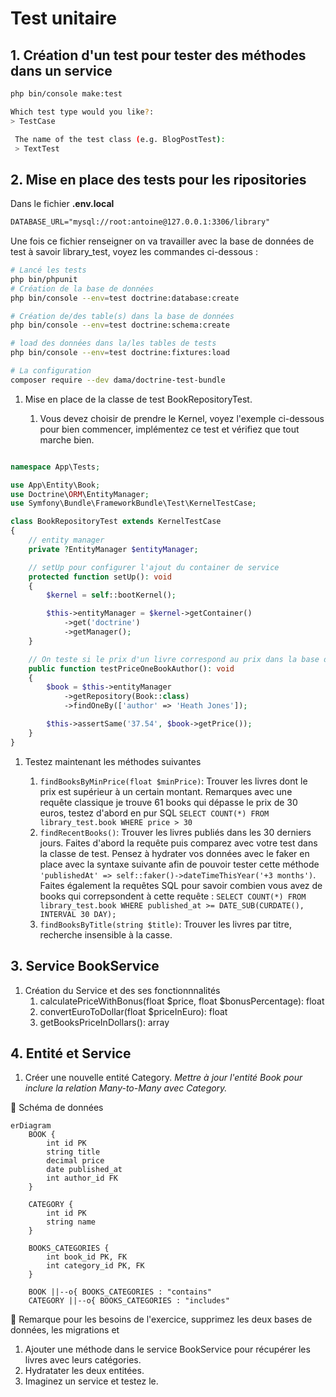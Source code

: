 # Test unitaire

## 1. Création d'un test pour tester des méthodes dans un service

```bash
php bin/console make:test

Which test type would you like?:
> TestCase

 The name of the test class (e.g. BlogPostTest):
 > TextTest

```

## 2. Mise en place des tests pour les ripositories

Dans le fichier **.env.local**

```txt
DATABASE_URL="mysql://root:antoine@127.0.0.1:3306/library"
```

Une fois ce fichier renseigner on va travailler avec la base de données de test à savoir library_test, voyez les commandes ci-dessous :

```bash
# Lancé les tests
php bin/phpunit
# Création de la base de données
php bin/console --env=test doctrine:database:create

# Création de/des table(s) dans la base de données
php bin/console --env=test doctrine:schema:create

# load des données dans la/les tables de tests
php bin/console --env=test doctrine:fixtures:load

# La configuration 
composer require --dev dama/doctrine-test-bundle
```

1. Mise en place de la classe de test BookRepositoryTest.
   
   1. Vous devez choisir de prendre le Kernel, voyez l'exemple ci-dessous pour bien commencer, implémentez ce test et vérifiez que tout marche bien.
```php

namespace App\Tests;

use App\Entity\Book;
use Doctrine\ORM\EntityManager;
use Symfony\Bundle\FrameworkBundle\Test\KernelTestCase;

class BookRepositoryTest extends KernelTestCase
{
    // entity manager 
    private ?EntityManager $entityManager;

    // setUp pour configurer l'ajout du container de service
    protected function setUp(): void
    {
        $kernel = self::bootKernel();

        $this->entityManager = $kernel->getContainer()
            ->get('doctrine')
            ->getManager();
    }

    // On teste si le prix d'un livre correspond au prix dans la base de données
    public function testPriceOneBookAuthor(): void
    {
        $book = $this->entityManager
            ->getRepository(Book::class)
            ->findOneBy(['author' => 'Heath Jones']);

        $this->assertSame('37.54', $book->getPrice());
    }
}
```

1. Testez maintenant les méthodes suivantes 
   
   1.  `findBooksByMinPrice(float $minPrice)`: Trouver les livres dont le prix est supérieur à un certain montant. Remarques avec une requête classique je trouve 61 books qui dépasse le prix de 30 euros, testez d'abord en pur SQL  `SELECT COUNT(*) FROM library_test.book WHERE price > 30`
   2. `findRecentBooks()`: Trouver les livres publiés dans les 30 derniers jours. Faites d'abord la requête puis comparez avec votre test dans la classe de test. Pensez à hydrater vos données avec le faker en place avec la syntaxe suivante afin de pouvoir tester cette méthode `'publishedAt' => self::faker()->dateTimeThisYear('+3 months')`. Faites également la requêtes SQL pour savoir combien vous avez de books qui correpsondent à cette requête : `SELECT COUNT(*) FROM library_test.book WHERE published_at >= DATE_SUB(CURDATE(), INTERVAL 30 DAY);`
   3. `findBooksByTitle(string $title)`: Trouver les livres par titre, recherche insensible à la casse.

## 3. Service BookService

1. Création du Service et des ses fonctionnnalités 
    1. calculatePriceWithBonus(float $price, float $bonusPercentage): float
    1. convertEuroToDollar(float $priceInEuro): float
    1. getBooksPriceInDollars(): array
   
## 4. Entité et Service 

1. Créer une nouvelle entité Category.
*Mettre à jour l'entité Book pour inclure la relation Many-to-Many avec Category.*

🥟 Schéma de données

```mermaid
erDiagram
    BOOK {
        int id PK
        string title
        decimal price
        date published_at
        int author_id FK
    }
    
    CATEGORY {
        int id PK
        string name
    }

    BOOKS_CATEGORIES {
        int book_id PK, FK
        int category_id PK, FK
    }

    BOOK ||--o{ BOOKS_CATEGORIES : "contains"
    CATEGORY ||--o{ BOOKS_CATEGORIES : "includes"
```

🎱 Remarque pour les besoins de l'exercice, supprimez les deux bases de données, les migrations et 

   1. Ajouter une méthode dans le service BookService pour récupérer les livres avec leurs catégories.
   2. Hydratater les deux entitées.
   3. Imaginez un service et testez le.